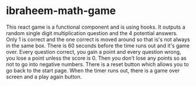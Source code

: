 # ibraheem-math-game
This react game is a functional component and is using hooks. It outputs a random single digit multiplication question and the 4 potential answers. 
Only 1 is correct and the one correct is moved around so that is's not always in the same box. 
There is 60 seconds before the time runs out and it's game over. 
Every question correct, you gain a point and every question wrong, you lose a point unless the score is 0. 
Then you don't lose any points so as not to go into negative numbers. 
There is a reset button which allows you to go back to the start page. 
When the timer runs out, there is a game over screen and a play again button.
